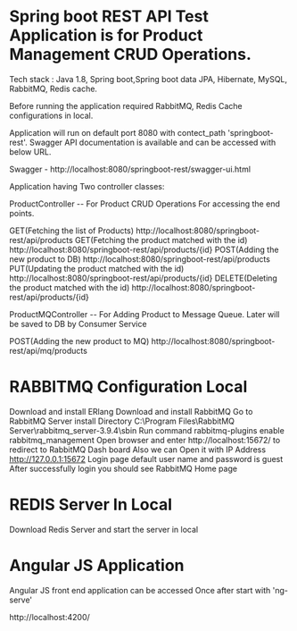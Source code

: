 Spring boot REST API Test   Application is for Product Management CRUD Operations.
===========================

Tech stack : Java 1.8, Spring boot,Spring boot data JPA, Hibernate, MySQL, RabbitMQ, Redis cache.

Before running the application required RabbitMQ, Redis Cache configurations in local.

Application will run on default port 8080 with contect_path 'springboot-rest'. Swagger API documentation is available and can be accessed with below URL.

Swagger - http://localhost:8080/springboot-rest/swagger-ui.html

Application having Two controller classes:

ProductController  -- For Product CRUD Operations For accessing the end points.
 
 GET(Fetching the list of Products)            		http://localhost:8080/springboot-rest/api/products
 GET(Fetching the product matched with the id)		http://localhost:8080/springboot-rest/api/products/{id}
 POST(Adding the new product to DB)					http://localhost:8080/springboot-rest/api/products
 PUT(Updating the product matched with the id)		http://localhost:8080/springboot-rest/api/products/{id}
 DELETE(Deleting the product matched with the id)	http://localhost:8080/springboot-rest/api/products/{id}
 
ProductMQController -- For Adding Product to Message Queue. Later will be saved to DB by Consumer Service
	
 POST(Adding the new product to MQ)				http://localhost:8080/springboot-rest/api/mq/products
  
RABBITMQ Configuration Local
=============================

Download and install ERlang
Download and install RabbitMQ
Go to RabbitMQ Server install Directory C:\Program Files\RabbitMQ Server\rabbitmq_server-3.9.4\sbin
Run command rabbitmq-plugins enable rabbitmq_management
Open browser and enter http://localhost:15672/ to redirect to RabbitMQ Dash board
Also we can Open it with IP Address http://127.0.0.1:15672
Login page default user name and password is guest
After successfully login you should see RabbitMQ Home page  
 
REDIS Server In Local
==============================

 Download Redis Server and start the server in local
 
Angular JS Application
==============================

Angular JS front end application can be accessed Once after start with 'ng-serve'

http://localhost:4200/

 
